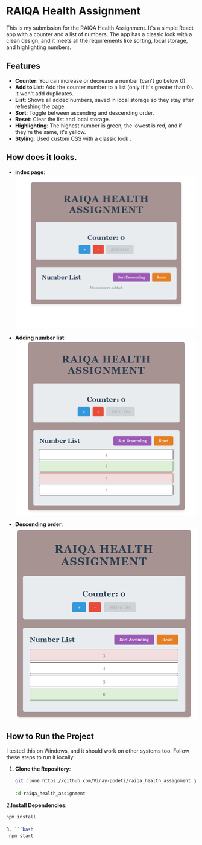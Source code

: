 # RAIQA Health Assignment

This is my submission for the RAIQA Health Assignment. It's a simple React app with a counter and a list of numbers.  The app has a classic look with a clean design, and it meets all the requirements like sorting, local storage, and highlighting numbers.

## Features
- **Counter**: You can increase or decrease a number (can't go below 0).
- **Add to List**: Add the counter number to a list (only if it's greater than 0). It won't add duplicates.
- **List**: Shows all added numbers, saved in local storage so they stay after refreshing the page.
- **Sort**: Toggle between ascending and descending order.
- **Reset**: Clear the list and local storage.
- **Highlighting**: The highest number is green, the lowest is red, and if they're the same, it's yellow.
- **Styling**: Used custom CSS with a classic look .

## How does it looks.
- **index page**: ![index page](https://github.com/Vinay-p668/raiqa_health_assignment/blob/main/images/index.png)

- **Adding number list**: ![list](https://github.com/Vinay-p668/raiqa_health_assignment/blob/main/images/Ascending.png)

- **Descending order**: ![Descending order](https://github.com/Vinay-p668/raiqa_health_assignment/blob/main/images/Descending.png)


## How to Run the Project
I tested this on Windows, and it should work on other systems too. Follow these steps to run it locally:

1. **Clone the Repository**:
   ```bash
   git clone https://github.com/Vinay-podeti/raiqa_health_assignment.git

   cd raiqa_health_assignment

2.**Install Dependencies**:
  ```bash
  npm install

3. ```bash
   npm start

